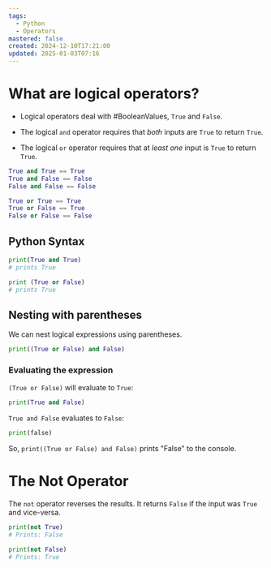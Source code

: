 ```yaml
---
tags:
  - Python
  - Operators
mastered: false
created: 2024-12-10T17:21:00
updated: 2025-01-03T07:16
---
```


# What are logical operators?

- Logical operators deal with #BooleanValues, `True` and `False`.

- The logical `and` operator requires that *both* inputs are `True` to return `True`.

- The logical `or` operator requires that at *least* *one* input is `True` to return `True`.

```python
True and True == True
True and False == False
False and False == False

True or True == True
True or False == True
False or False == False
```

## Python Syntax

```python
print(True and True)
# prints True

print (True or False)
# prints True
```

## Nesting with parentheses

We can nest logical expressions using parentheses.

```python
print((True or False) and False)
```

### Evaluating the expression

`(True or False)` will evaluate to `True`:

```python
print(True and False)
```

`True and False` evaluates to `False`:

```python
print(false)
```

So, `print((True or False) and False)` prints "False" to the console.

# The Not Operator

The `not` operator reverses the results. It returns `False` if the input was `True` and vice-versa.

```python
print(not True)
# Prints: False

print(not False)
# Prints: True
```

